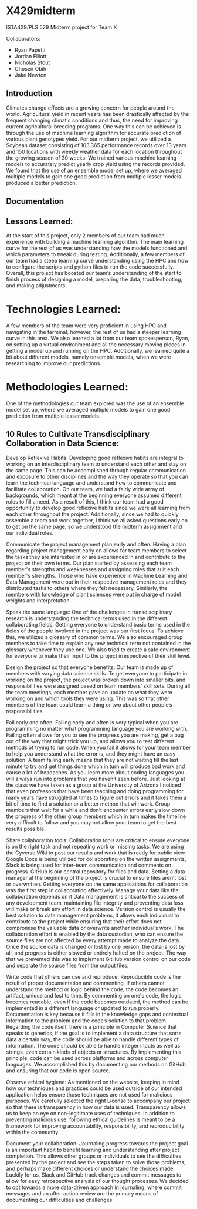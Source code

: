 # X429midterm
ISTA429/PLS 529 Midterm project for Team X

Collaborators:
- Ryan Papetti
- Jordan Elliott
- Nicholas Stout
- Chosen Obih
- Jake Newton

## Introduction
Climates change effects are a growing concern for people around the world. Agricultural yield in recent years has been drastically affected by the frequent changing climatic conditions and thus, the need for improving current agricultural breeding programs. One way this can be achieved is through the use of machine learning algorithm for accurate prediction of various plant genotypes yield. For our midterm project, we utilized a Soybean dataset consisting of 103,365 performance records over 13 years and 150 locations with weekly weather data for each location throughout the growing season of 30 weeks. We trained various  machine learning models to accurately predict yearly crop yield using the records provided. We found that the use of an ensemble model set up, where we averaged multiple models to gain one good prediction from multiple lesser models produced a better prediction.


## Documentation


## Lessons Learned:
At the start of this project, only 2 members of our team had much experience with building a machine learning algorithm. The main learning curve for the rest of us was understanding how the models functioned and which parameters to tweak during testing. Additionally, a few members of our team had a steep learning curve understanding using the HPC and how to configure the scripts and python files to run the code successfully. Overall, this project has boosted our team’s understanding of the start to finish process of designing a model, preparing the data, troubleshooting, and making adjustments.

# Technologies Learned:
A few members of the team were very proficient in using HPC and navigating in the terminal, however, the rest of us had a steeper learning curve in this area. We also learned a lot from our team spokesperson, Ryan, on setting up a virtual environment and all the necessary moving pieces in getting a model up and running on the HPC. Additionally, we learned quite a bit about different models, namely ensemble models, when we were researching to improve our predictions.

# Methodologies Learned:
One of the methodologies our team explored was the use of an ensemble model set up, where we averaged multiple models to gain one good prediction from multiple lesser models. 


## 10 Rules to Cultivate Transdisciplinary Collaboration in Data Science:

Develop Reflexive Habits:
Developing good reflexive habits are integral to working on an interdisciplinary team to understand each other and stay on the same page. This can be accomplished through regular communication and exposure to other disciplines and the way they operate so that you can learn the technical language and understand how to communicate and facilitate collaboration. On our team, we had a fairly wide array of backgrounds, which meant at the beginning everyone assumed different roles to fill a need. As a result of this, I think our team had a good opportunity to develop good reflexive habits since we were all learning from each other throughout the project. Additionally, since we had to quickly assemble a team and work together, I think we all asked questions early on to get on the same page, so we understood the midterm assignment and our individual roles.

Communicate the project management plan early and often:
Having a plan regarding project management early on allows for team members to select the tasks they are interested in or are experienced in and contribute to the project on their own terms. Our plan started by assessing each team member's strengths and weaknesses and assigning roles that suit each member's strengths. Those who have experience in Machine Learning and Data Management were put in their respective management roles and they distributed tasks to others where they felt necessary. Similarly, the members with knowledge of plant sciences were put in charge of model weights and interpretation.

Speak the same language:
One of the challenges in transdisciplinary research is understanding the technical terms used in the different collaborating fields. Getting everyone to understand basic terms used in the fields of the people involved in the project was our first focus. To achieve this, we utilized a glossary of common terms. We also encouraged group members to take time to explain any new technical term not contained in the glossary whenever they use one. We also tried to create a safe environment for everyone to make their input to the project irrespective of their skill level.

Design the project so that everyone benefits:
Our team is made up of members with varying data science skills. To get everyone to participate in working on the project, the project was broken down into smaller bits, and responsibilities were assigned based on team members’ skill sets. During all the team meetings, each member gave an update on what they were working on and which tools they were using. This was so that other members of the team could learn a thing or two about other people’s responsibilities.

Fail early and often:
Failing early and often is very typical when you are programming no matter what programming language you are working with. Failing often allows for you to see the progress you are making, get a bug out of the way that might trick you up, and allows you to test different methods of trying to run code. When you fail it allows for your team member to help you understand what the error is, and they might have an easy solution. A team failing early means that they are not waiting till the last minute to try and get things done which in turn will produce bad work and cause a lot of headaches. As you learn more about coding languages you will always run into problems that you haven’t seen before. Just looking at the class we have taken as a group at the University of Arizona I noticed that even professors that have been teaching and doing programming for many years have struggled at times to figure out errors and it takes them a bit of time to find a solution or a better method that will work. Group members that wait for a while and don’t encounter errors early slow down the progress of the other group members which in turn makes the timeline very difficult to follow and you may not allow your team to get the best results possible.

Share collaboration tools:
Collaboration tools are critical to ensure everyone is on the right task and not repeating work or missing tasks. We are using the Cyverse Wiki to post our results and work that is ready for public view. Google Docs is being utilized for collaborating on the written assignments, Slack is being used for inter-team communication and comments on progress. GitHub is our central repository for files and data. Setting a data manager at the beginning of the project is crucial to ensure files aren’t lost or overwritten. Getting everyone on the same applications for collaboration was the first step in collaborating effectively. Manage your data like the collaboration depends on it Data management is critical to the success of any development team, maintaining file integrity and preventing data loss will make or break any effort in data science. Version control is usually the best solution to data management problems, it allows each individual to contribute to the project while ensuring that their effort does not compromise the valuable data or overwrite another individual’s work. The collaboration effort is enabled by the data custodian, who can ensure the source files are not affected by every attempt made to analyze the data. Once the source data is changed or lost by one person, the data is lost by all, and progress is either slowed or entirely halted on the project. The way that we prevented this was to implement GitHub version control on our code and separate the source files from the output files.

Write code that others can use and reproduce:
Reproducible code is the result of proper documentation and commenting, if others cannot understand the method or logic behind the code, the code becomes an artifact, unique and lost to time. By commenting on one's code, the logic becomes readable, even if the code becomes outdated, the method can be implemented in a different language or updated to run properly. Documentation is key because it fills in the knowledge gaps and contextual information to the problem and the code’s solution to that problem. Regarding the code itself, there is a principle in Computer Science that speaks to generics, if the goal is to implement a data structure that sorts data a certain way, the code should be able to handle different types of information. The code should be able to handle integer inputs as well as strings, even certain kinds of objects or structures. By implementing this principle, code can be used across platforms and across computer languages. We accomplished this by documenting our methods on GitHub and ensuring that our code is open source.

Observe ethical hygiene:
As mentioned on the website, keeping in mind how our techniques and practices could be used outside of our intended application helps ensure those techniques are not used for malicious purposes. We carefully selected the right License to accompany our project so that there is transparency in how our data is used. Transparency allows us to keep an eye on non-legitimate uses of techniques. In addition to preventing malicious use, following ethical guidelines is meant to be a framework for improving accountability, responsibility, and reproducibility within the community.

Document your collaboration:
Journaling progress towards the project goal is an important habit to benefit learning and understanding after project completion. This allows other groups or individuals to see the difficulties presented by the project and see the steps taken to solve those problems, and perhaps make different choices or understand the choices made. Luckily for us, Slack and GitHub track changes and commit messages to allow for easy retrospective analysis of our thought processes. We decided to opt towards a more data-driven approach in journaling, where commit messages and an after-action review are the primary means of documenting our difficulties and challenges.

